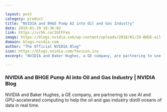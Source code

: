 ```yaml
---

layout: post
category: product
title: "NVIDIA and BHGE Pump AI into Oil and Gas Industry"
date: 2018-01-29 18:36:02
link: https://vrhk.co/2GtFFxm
image: https://blogs.nvidia.com/wp-content/uploads/2018/01/29-BHGE-oil-platform.jpg
domain: blogs.nvidia.com
author: "The Official NVIDIA Blog"
icon: https://blogs.nvidia.com/favicon.ico
excerpt: "NVIDIA and Baker Hughes, a GE company, are partnering to use AI and GPU-accelerated computing to help the oil and gas industry distill oceans of data in real time."

---
```


### NVIDIA and BHGE Pump AI into Oil and Gas Industry | NVIDIA Blog

NVIDIA and Baker Hughes, a GE company, are partnering to use AI and GPU-accelerated computing to help the oil and gas industry distill oceans of data in real time.